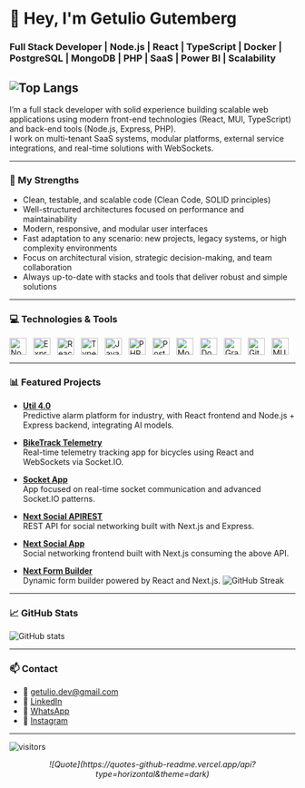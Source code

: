 # 👋 Hey, I'm Getulio Gutemberg

### Full Stack Developer | Node.js | React | TypeScript | Docker | PostgreSQL | MongoDB | PHP | SaaS | Power BI | Scalability
![Top Langs](https://github-readme-stats.vercel.app/api/top-langs/?username=getuliogutemberg&layout=compact&theme=dark)
---

I’m a full stack developer with solid experience building scalable web applications using modern front-end technologies (React, MUI, TypeScript) and back-end tools (Node.js, Express, PHP).  
I work on multi-tenant SaaS systems, modular platforms, external service integrations, and real-time solutions with WebSockets.

---

### 🚀 My Strengths

- Clean, testable, and scalable code (Clean Code, SOLID principles)  
- Well-structured architectures focused on performance and maintainability  
- Modern, responsive, and modular user interfaces  
- Fast adaptation to any scenario: new projects, legacy systems, or high complexity environments  
- Focus on architectural vision, strategic decision-making, and team collaboration  
- Always up-to-date with stacks and tools that deliver robust and simple solutions  

---

### 💻 Technologies & Tools

<div style="display: flex; flex-wrap: wrap; gap: 12px;">

<img height="30" src="https://cdn.jsdelivr.net/gh/devicons/devicon/icons/nodejs/nodejs-original.svg" alt="Node.js"/>  
<img height="30" src="https://cdn.jsdelivr.net/gh/devicons/devicon/icons/express/express-original.svg" alt="Express"/>  
<img height="30" src="https://cdn.jsdelivr.net/gh/devicons/devicon/icons/react/react-original.svg" alt="React"/>  
<img height="30" src="https://cdn.jsdelivr.net/gh/devicons/devicon/icons/typescript/typescript-original.svg" alt="TypeScript"/>  
<img height="30" src="https://cdn.jsdelivr.net/gh/devicons/devicon/icons/javascript/javascript-original.svg" alt="JavaScript"/>  
<img height="30" src="https://cdn.jsdelivr.net/gh/devicons/devicon/icons/php/php-original.svg" alt="PHP"/>  
<img height="30" src="https://cdn.jsdelivr.net/gh/devicons/devicon/icons/postgresql/postgresql-original.svg" alt="PostgreSQL"/>  
<img height="30" src="https://cdn.jsdelivr.net/gh/devicons/devicon/icons/mongodb/mongodb-original.svg" alt="MongoDB"/>  
<img height="30" src="https://cdn.jsdelivr.net/gh/devicons/devicon/icons/docker/docker-original.svg" alt="Docker"/>  
<img height="30" src="https://cdn.jsdelivr.net/gh/devicons/devicon/icons/graphql/graphql-plain.svg" alt="GraphQL"/>  
<img height="30" src="https://cdn.jsdelivr.net/gh/devicons/devicon/icons/git/git-original.svg" alt="Git"/>  
<img height="30" src="https://cdn.jsdelivr.net/gh/devicons/devicon/icons/materialui/materialui-original.svg" alt="MUI"/>  

</div>

---

### 📊 Featured Projects

- **[Util 4.0](https://utind.com.br/)**  
  Predictive alarm platform for industry, with React frontend and Node.js + Express backend, integrating AI models.

- **[BikeTrack Telemetry](https://github.com/getuliogutemberg/biketrack-telemetry-app)**  
  Real-time telemetry tracking app for bicycles using React and WebSockets via Socket.IO.

- **[Socket App](https://github.com/getuliogutemberg/socketapp)**  
  App focused on real-time socket communication and advanced Socket.IO patterns.

- **[Next Social APIREST](https://capybaquigrafo-apirest.vercel.app/)**  
  REST API for social networking built with Next.js and Express.

- **[Next Social App](https://capybaquigrafo.vercel.app/)**  
  Social networking frontend built with Next.js consuming the above API.

- **[Next Form Builder](https://next-form-builder.vercel.app/)**  
  Dynamic form builder powered by React and Next.js.
![GitHub Streak](https://streak-stats.demolab.com/?user=getuliogutemberg&theme=dark)
---

### 📈 GitHub Stats

![GitHub stats](https://github-readme-stats.vercel.app/api?username=getuliogutemberg&show_icons=true&theme=dark)

---

### 📫 Contact

- 📧 [getulio.dev@gmail.com](mailto:getulio.dev@gmail.com)  
- 🔗 [LinkedIn](https://www.linkedin.com/in/getuliogutemberg/)  
- 💬 [WhatsApp](https://wa.me/5581992079191)  
- 📸 [Instagram](https://www.instagram.com/getuliogutemberg/)  

---
![visitors](https://visitor-badge.glitch.me/badge?page_id=getuliogutemberg)
<p align="center">
  <em>![Quote](https://quotes-github-readme.vercel.app/api?type=horizontal&theme=dark)</em>
</p>
